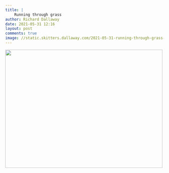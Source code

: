 ```yaml
---
title: |
    Running through grass
author: Richard Dallaway
date: 2021-05-31 12:16
layout: post
comments: true
image: //static.skitters.dallaway.com/2021-05-31-running-through-grass-fullsize-0.jpeg
---
```




<a href="//static.skitters.dallaway.com/2021-05-31-running-through-grass-fullsize-0.jpeg"><img src="//static.skitters.dallaway.com/2021-05-31-running-through-grass-thumb-0.jpeg" width="500" height="375"></a>

